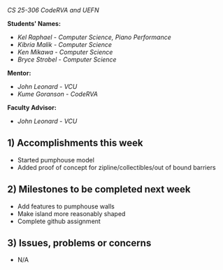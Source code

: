 *CS 25-306 CodeRVA and UEFN*

**Students' Names:**
- *Kel Raphael* - *Computer Science, Piano Performance*
- *Kibria Malik* - *Computer Science*
- *Ken Mikawa* - *Computer Science*
- *Bryce Strobel* - *Computer Science*

**Mentor:**
- *John Leonard*  - *VCU*
- *Kume Goranson* - *CodeRVA*

**Faculty Advisor:**
- *John Leonard*  - *VCU*

## 1) Accomplishments this week ##
- Started pumphouse model
- Added proof of concept for zipline/collectibles/out of bound barriers

## 2) Milestones to be completed next week ##
- Add features to pumphouse walls
- Make island more reasonably shaped
- Complete github assignment

## 3) Issues, problems or concerns ##
- N/A

